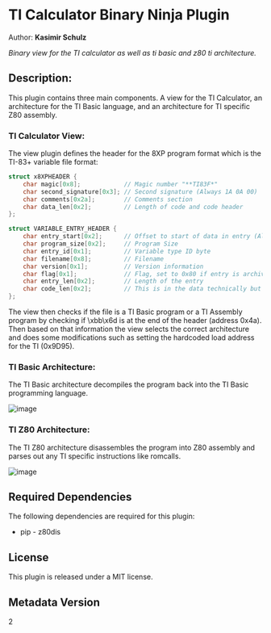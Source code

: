 # TI Calculator Binary Ninja Plugin
Author: **Kasimir Schulz**

_Binary view for the TI calculator as well as ti basic and z80 ti architecture._

## Description:
This plugin contains three main components. A view for the TI Calculator, an architecture for the TI Basic language, and an architecture for TI specific Z80 assembly.

### TI Calculator View:

The view plugin defines the header for the 8XP program format which is the TI-83+ variable file format:

```c
struct x8XPHEADER {
    char magic[0x8];            // Magic number "**TI83F*"
    char second_signature[0x3]; // Second signature (Always 1A 0A 00)
    char comments[0x2a];        // Comments section
    char data_len[0x2];         // Length of code and code header
};

struct VARIABLE_ENTRY_HEADER {
    char entry_start[0x2];      // Offset to start of data in entry (Always 0B or 0D), for the program the data still has some header components
    char program_size[0x2];     // Program Size
    char entry_id[0x1];         // Variable type ID byte
    char filename[0x8];         // Filename
    char version[0x1];          // Version information
    char flag[0x1];             // Flag, set to 0x80 if entry is archived
    char entry_len[0x2];        // Length of the entry
    char code_len[0x2];         // This is in the data technically but is the length of the code
};
```

The view then checks if the file is a TI Basic program or a TI Assembly program by checking if \xbb\x6d is at the end of the header (address 0x4a). Then based on that information the view selects the correct architecture and does some modifications such as setting the hardcoded load address for the TI (0x9D95).

### TI Basic Architecture:

The TI Basic architecture decompiles the program back into the TI Basic programming language.

![image](https://user-images.githubusercontent.com/13757116/139491302-c202e2ab-ad31-4e14-bd82-6c0ed44e39e2.png)

### TI Z80 Architecture:

The TI Z80 architecture disassembles the program into Z80 assembly and parses out any TI specific instructions like romcalls.

![image](https://user-images.githubusercontent.com/13757116/139491325-f9c2e5fe-9948-4d0e-89d2-730e3941fad4.png)

## Required Dependencies

The following dependencies are required for this plugin:

 * pip - z80dis


## License

This plugin is released under a MIT license.

## Metadata Version

2
